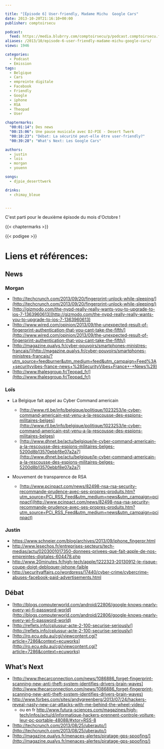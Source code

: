 ```yaml
---

title: "[Épisode 6] User-friendly, Madame Michu  Google Cars"
date: 2013-10-20T21:16:10+00:00
publisher: comptoirsecu

podcast:
  feed: https://media.blubrry.com/comptoirsecu/p/podcast.comptoirsecu.fr/CSEC.EP06.2013-10-20.USER_FRIENDLY.mp3
aliases: /2013/10/episode-6-user-friendly-madame-michu-google-cars/
views: 1946

categories:
  - Podcast
  - Emission
tags:
  - Belgique
  - Cars
  - empreinte digitale
  - Facebook
  - Friendly
  - Google
  - iphone
  - RSA
  - Theopad
  - User

chaptermarks:
  "00:01:14": Des news
  "00:15:06": Une pause musicale avec DJ-PIE - Desert Twerk
  "00:18:23": "Débat: La sécurité peut-elle être user-friendly?"
  "00:39:28": "What's Next: Les Google Cars"

authors:
  - justin
  - lois
  - morgan
  - youenn

songs:
  - djpie_deserttwerk

drinks:
  - chimay_bleue


---
```

C'est parti pour le deuxième épisode du mois d'Octobre !

{{< chaptermarks >}}


{{< podigee >}}


# Liens et références:

## News
### Morgan

- [http://techcrunch.com/2013/09/20/fingerprint-unlock-while-sleeping/](http://techcrunch.com/2013/09/20/fingerprint-unlock-while-sleeping/)
- [http://gizmodo.com/the-nypd-really-really-wants-you-to-upgrade-to-ios-7-1363960613](http://gizmodo.com/the-nypd-really-really-wants-you-to-upgrade-to-ios-7-1363960613)
- [http://www.wired.com/opinion/2013/09/the-unexpected-result-of-fingerprint-authentication-that-you-cant-take-the-fifth/](http://www.wired.com/opinion/2013/09/the-unexpected-result-of-fingerprint-authentication-that-you-cant-take-the-fifth/)
- [http://magazine.qualys.fr/cyber-pouvoirs/smartphones-ministres-francais/](http://magazine.qualys.fr/cyber-pouvoirs/smartphones-ministres-francais/?utm_source=feedburner&utm_medium=feed&utm_campaign=Feed%3A+securityvibes-france-news+%28SecurityVibes+France+-+News%29)
- [http://www.thalesgroup.fr/Teopad_fr/](http://www.thalesgroup.fr/Teopad_fr/)

### Loïs

- La Belgique fait appel au Cyber Command americain

  - [http://www.rtl.be/info/belgique/politique/1023253/le-cyber-command-americain-est-venu-a-la-rescousse-des-espions-militaires-belges](http://www.rtl.be/info/belgique/politique/1023253/le-cyber-command-americain-est-venu-a-la-rescousse-des-espions-militaires-belges)
  - [http://www.dhnet.be/actu/belgique/le-cyber-command-americain-a-la-rescousse-des-espions-militaires-belges-5200d8b13570ebbf8e07a2a7](http://www.dhnet.be/actu/belgique/le-cyber-command-americain-a-la-rescousse-des-espions-militaires-belges-5200d8b13570ebbf8e07a2a7)

- Mouvement de transparence de RSA

  - [http://www.pcinpact.com/news/82498-nsa-rsa-security-recommande-prudence-avec-ses-propres-produits.htm?utm_source=PCi_RSS_Feed&utm_medium=news&utm_campaign=pcinpact](http://www.pcinpact.com/news/82498-nsa-rsa-security-recommande-prudence-avec-ses-propres-produits.htm?utm_source=PCi_RSS_Feed&utm_medium=news&utm_campaign=pcinpact)

### Justin

- <https://www.schneier.com/blog/archives/2013/09/iphone_fingerpr.html>
- <http://www.lesechos.fr/entreprises-secteurs/tech-medias/actu/0203001017350-donnees-privees-que-fait-apple-de-nos-empreintes-digitales-604478.php>
- <http://www.20minutes.fr/high-tech/apple/1222323-20130912-le-risque-coupe-doigt-debloquer-iphone-faible>
- <http://securityaffairs.co/wordpress/17440/cyber-crime/cybercrime-abuses-facebook-paid-advertisements.html>

## Débat

- [http://blogs.computerworld.com/android/22806/google-knows-nearly-every-wi-fi-password-world](http://blogs.computerworld.com/android/22806/google-knows-nearly-every-wi-fi-password-world)
- [http://reflets.info/cplussur-acte-2-100-securise-seriously/](http://reflets.info/cplussur-acte-2-100-securise-seriously/)
- [http://ro.ecu.edu.au/cgi/viewcontent.cgi?article=7286&context=ecuworks](http://ro.ecu.edu.au/cgi/viewcontent.cgi?article=7286&context=ecuworks)

## What’s Next

- [http://www.thecarconnection.com/news/1086886_forget-fingerprint-scanning-new-anti-theft-system-identifies-drivers-brain-waves](http://www.thecarconnection.com/news/1086886_forget-fingerprint-scanning-new-anti-theft-system-identifies-drivers-brain-waves)
- <http://www.forbes.com/sites/andygreenberg/2013/07/24/hackers-reveal-nasty-new-car-attacks-with-me-behind-the-wheel-video/>
  - ou en fr <http://www.futura-sciences.com/magazines/high-tech/infos/actu/d/informatique-hackers-prennent-controle-voiture-leur-pc-portable-48088/#xtor=RSS-8>
- [http://techcrunch.com/2013/08/25/uberauto/](http://techcrunch.com/2013/08/25/uberauto/)
- [http://magazine.qualys.fr/menaces-alertes/piratage-gps-spoofing/](http://magazine.qualys.fr/menaces-alertes/piratage-gps-spoofing/)
